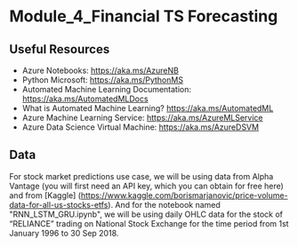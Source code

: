 # Module_4_Financial TS Forecasting 

## Useful Resources
* Azure Notebooks: https://aka.ms/AzureNB
* Python Microsoft: https://aka.ms/PythonMS
* Automated Machine Learning Documentation: https://aka.ms/AutomatedMLDocs 
* What is Automated Machine Learning? https://aka.ms/AutomatedML
* Azure Machine Learning Service: https://aka.ms/AzureMLService 
* Azure Data Science Virtual Machine: https://aka.ms/AzureDSVM

## Data
For stock market predictions use case, we will be using data from Alpha Vantage (you will first need an API key, which you can obtain for free here) and from [Kaggle] (https://www.kaggle.com/borismarjanovic/price-volume-data-for-all-us-stocks-etfs). And for the notebook named "RNN_LSTM_GRU.ipynb", we will be using daily OHLC data for the stock of “RELIANCE” trading on National Stock Exchange for the time period from 1st January 1996 to 30 Sep 2018. 